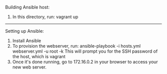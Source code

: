 Building Ansible host:
1. In this directory, run:
   vagrant up
--------------------------------------------------------------------------------
Setting up Ansible:
1. Install Ansible
2. To provision the webserver, run:
   ansible-playbook -i hosts.yml webserver.yml -u root -k
   This will prompt you for the SSH password of the host, which is vagrant
3. Once it's done running, go to 172.16.0.2 in your browser to access your new web server.
